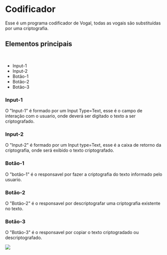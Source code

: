 # Codificador
Esse é um programa codificador de Vogal, todas as vogais são substituídas por uma criptografia.
<br>
<h2>Elementos principais</h2>
<br>
<ul>
  <li>Input-1</li>
  <li>Input-2</li>
  <li>Botão-1</li>
  <li>Botão-2</li>
  <li>Botão-3</li>
</ul>
<h3>Input-1</h3>
<p>O "Input-1" é formado por um Input Type=Text, esse é o campo de interação com o usuario, onde deverá ser digitado o texto a ser criptografado.</p>
<h3>Input-2</h3>
<p>O "Input-2" é formado por um Input type=Text, esse é a caixa de retorno da criptografia, onde será exibido o texto criptografado.</p>
<h3>Botão-1</h3>
<p>O "botão-1" é o responsavel por fazer a criptografia do texto informado pelo usuario.</p>
<h3>Botão-2</h3>
<p>O "Botão-2" é o responsavel por descriptografar uma criptografia existente no texto.</p>
<h3>Botão-3</h3>
<p>O "Botão-3" é o responsavel por copiar o texto criptogradado ou descriptografado.</p>
<img src="https://user-images.githubusercontent.com/78456074/152628499-97087a66-e04d-4425-a58a-456f99eff10f.gif"/>
